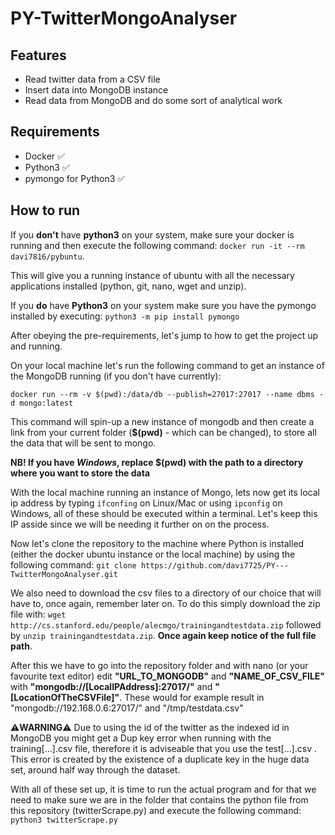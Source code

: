 # PY-TwitterMongoAnalyser

## Features

- Read twitter data from a CSV file
- Insert data into MongoDB instance
- Read data from MongoDB and do some sort of analytical work
## Requirements

* Docker ✅
* Python3 ✅
* pymongo for Python3 ✅

## How to run
If you **don't** have **python3** on your system, make sure your docker is running and then execute the following command:
`docker run -it --rm davi7816/pybuntu`.

This will give you a running instance of ubuntu with all the necessary applications installed (python, git, nano, wget and unzip).

If you **do** have **Python3** on your system make sure you have the pymongo installed by executing: `python3 -m pip install pymongo`

After obeying the pre-requirements, let's jump to how to get the project up and running.



On your local machine let's run the following command to get an instance of the MongoDB running (if you don't have currently):

`docker run --rm -v $(pwd):/data/db --publish=27017:27017 --name dbms -d mongo:latest`

This command will spin-up a new instance of mongodb and then create a link from your current folder (**$(pwd)** - which can be changed), to store all the data that will be sent to mongo.
	
  **NB! If you have *Windows*, replace **$(pwd)** with the path to a directory where you want to store the data**

With the local machine running an instance of Mongo, lets now get its local ip address by typing `ifconfing` on Linux/Mac or using `ipconfig` on Windows, all of these should be executed within a terminal.
Let's keep this IP asside since we will be needing it further on on the process.


Now let's clone the repository to the machine where Python is installed (either the docker ubuntu instance or the local machine) by using the following command:
`git clone https://github.com/davi7725/PY---TwitterMongoAnalyser.git`

We also need to download the csv files to a directory of our choice that will have to, once again, remember later on. To do this simply download the zip file with:
`wget http://cs.stanford.edu/people/alecmgo/trainingandtestdata.zip` followed by `unzip trainingandtestdata.zip`. **Once again keep notice of the full file path**.


After this we have to go into the repository folder and with nano (or your favourite text editor) edit **"URL_TO_MONGODB"** and **"NAME_OF_CSV_FILE"** with **"mongodb://[LocalIPAddress]:27017/"** and **"[LocationOfTheCSVFile]"**.
These would for example result in "mongodb://192.168.0.6:27017/" and "/tmp/testdata.csv"

⚠️**WARNING**⚠️
Due to using the id of the twitter as the indexed id in MongoDB you might get a Dup key error when running with the training[...].csv file, therefore it is adviseable that you use the test[...].csv . This error is created by the existence of a duplicate key in the huge data set, around half way through the dataset.

With all of these set up, it is time to run the actual program and for that we need to make sure we are in the folder that contains the python file from this repository (twitterScrape.py) and execute the following command:
`python3 twitterScrape.py`
